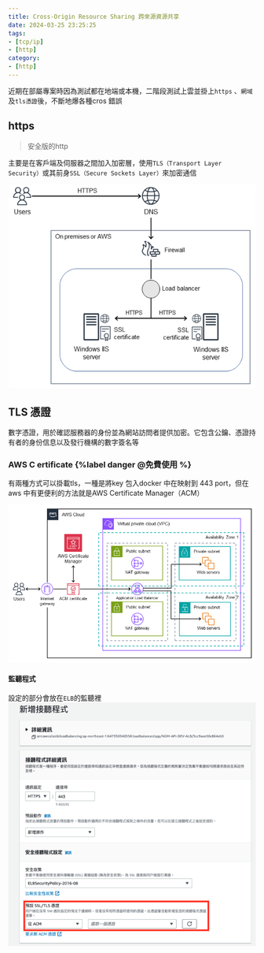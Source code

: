 ```yaml
---
title: Cross-Origin Resource Sharing 跨來源資源共享 
date: 2024-03-25 23:25:25
tags:
- [tcp/ip]
- [http]
category:
- [http]
---
```

近期在部屬專案時因為測試都在地端或本機，二階段測試上雲並掛上`https` 、`網域`及`tls憑證`後，不斷地爆各種cros 錯誤

## https 
> 安全版的http

主要是在客戶端及伺服器之間加入加密層，使用`TLS（Transport Layer Security）`或其前身`SSL（Secure Sockets Layer）`來加密通信

![aws-https.png](source/image/aws/aws-https.png)


## TLS 憑證
數字憑證，用於確認服務器的身份並為網站訪問者提供加密。它包含公鑰、憑證持有者的身份信息以及發行機構的數字簽名等

### AWS C   ertificate {%label danger @免費使用 %}

有兩種方式可以掛載tls，一種是將key 包入docker 中在映射到 443 port，但在aws 中有更便利的方法就是AWS Certificate Manager（ACM）
 
![aws_tls.png](source/image/aws/aws_tls.png)

#### 監聽程式
設定的部分會放在`ELB`的監聽裡
![aws-listener.pn](source/image/aws/aws-listener.png)
